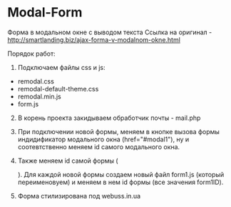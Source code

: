 # Modal-Form
Форма в модальном окне с выводом текста
Ссылка на оригинал - http://smartlanding.biz/ajax-forma-v-modalnom-okne.html 

Порядок работ:
1. Подключаем файлы css и js:
- remodal.css
- remodal-default-theme.css
- remodal.min.js
- form.js

2. В корень проекта закидываем обработчик почты - mail.php

3. При подключении новой формы, меняем в кнопке вызова формы индидификатор модального окна (href="#modal1"), ну и соотевтственно меняем id самого модального окна. 

4. Также меняем id самой формы (<form id="form1">). Для каждой новой формы создаем новый файл form1.js (который переименовуем) и меняем в нем id формы (все значения form1ID). 
  
5. Форма стилизирована под webuss.in.ua
  

